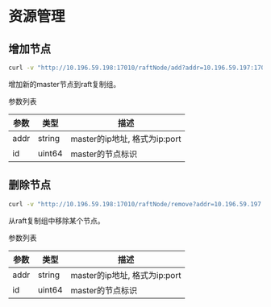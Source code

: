 # 资源管理

## 增加节点

``` bash
curl -v "http://10.196.59.198:17010/raftNode/add?addr=10.196.59.197:17010&id=3"
```

增加新的master节点到raft复制组。

参数列表

| 参数   | 类型     | 描述                      |
|------|--------|-------------------------|
| addr | string | master的ip地址, 格式为ip:port |
| id   | uint64 | master的节点标识             |

## 删除节点

``` bash
curl -v "http://10.196.59.198:17010/raftNode/remove?addr=10.196.59.197:17010&id=3"
```

从raft复制组中移除某个节点。

参数列表

| 参数   | 类型     | 描述                      |
|------|--------|-------------------------|
| addr | string | master的ip地址, 格式为ip:port |
| id   | uint64 | master的节点标识             |
